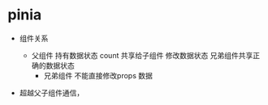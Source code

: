 # pinia

- 组件关系
  - 父组件
    持有数据状态  count   共享给子组件
    修改数据状态
    兄弟组件共享正确的数据状态
      - 兄弟组件
        不能直接修改props 数据

- 超越父子组件通信，